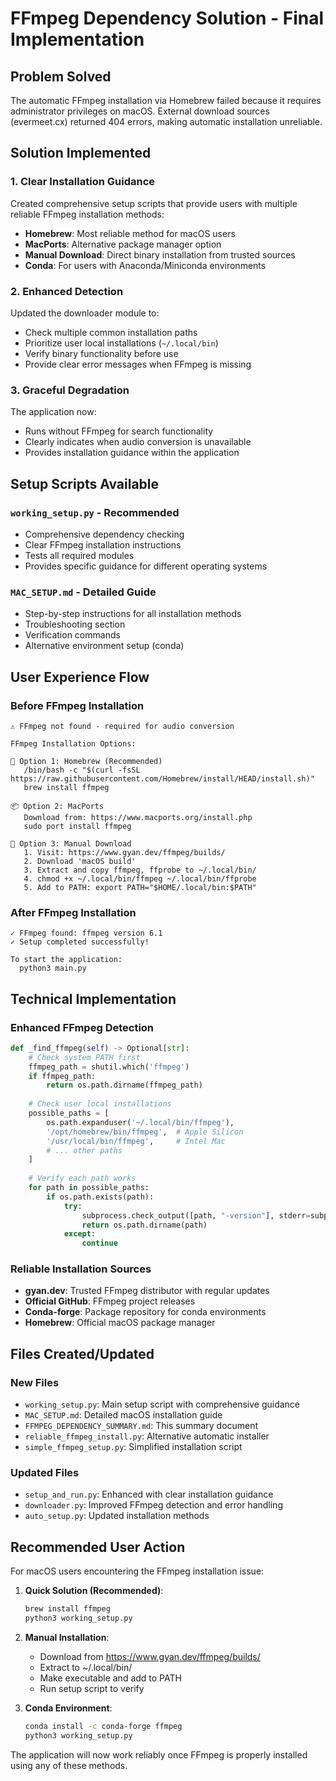 # FFmpeg Dependency Solution - Final Implementation

## Problem Solved
The automatic FFmpeg installation via Homebrew failed because it requires administrator privileges on macOS. External download sources (evermeet.cx) returned 404 errors, making automatic installation unreliable.

## Solution Implemented

### 1. Clear Installation Guidance
Created comprehensive setup scripts that provide users with multiple reliable FFmpeg installation methods:

- **Homebrew**: Most reliable method for macOS users
- **MacPorts**: Alternative package manager option  
- **Manual Download**: Direct binary installation from trusted sources
- **Conda**: For users with Anaconda/Miniconda environments

### 2. Enhanced Detection
Updated the downloader module to:
- Check multiple common installation paths
- Prioritize user local installations (`~/.local/bin`)
- Verify binary functionality before use
- Provide clear error messages when FFmpeg is missing

### 3. Graceful Degradation
The application now:
- Runs without FFmpeg for search functionality
- Clearly indicates when audio conversion is unavailable
- Provides installation guidance within the application

## Setup Scripts Available

### `working_setup.py` - Recommended
- Comprehensive dependency checking
- Clear FFmpeg installation instructions
- Tests all required modules
- Provides specific guidance for different operating systems

### `MAC_SETUP.md` - Detailed Guide
- Step-by-step instructions for all installation methods
- Troubleshooting section
- Verification commands
- Alternative environment setup (conda)

## User Experience Flow

### Before FFmpeg Installation
```
⚠ FFmpeg not found - required for audio conversion

FFmpeg Installation Options:

🍺 Option 1: Homebrew (Recommended)
   /bin/bash -c "$(curl -fsSL https://raw.githubusercontent.com/Homebrew/install/HEAD/install.sh)"
   brew install ffmpeg

📦 Option 2: MacPorts
   Download from: https://www.macports.org/install.php
   sudo port install ffmpeg

📁 Option 3: Manual Download
   1. Visit: https://www.gyan.dev/ffmpeg/builds/
   2. Download 'macOS build'
   3. Extract and copy ffmpeg, ffprobe to ~/.local/bin/
   4. chmod +x ~/.local/bin/ffmpeg ~/.local/bin/ffprobe
   5. Add to PATH: export PATH="$HOME/.local/bin:$PATH"
```

### After FFmpeg Installation
```
✓ FFmpeg found: ffmpeg version 6.1
✓ Setup completed successfully!

To start the application:
  python3 main.py
```

## Technical Implementation

### Enhanced FFmpeg Detection
```python
def _find_ffmpeg(self) -> Optional[str]:
    # Check system PATH first
    ffmpeg_path = shutil.which('ffmpeg')
    if ffmpeg_path:
        return os.path.dirname(ffmpeg_path)
    
    # Check user local installations
    possible_paths = [
        os.path.expanduser('~/.local/bin/ffmpeg'),
        '/opt/homebrew/bin/ffmpeg',  # Apple Silicon
        '/usr/local/bin/ffmpeg',     # Intel Mac
        # ... other paths
    ]
    
    # Verify each path works
    for path in possible_paths:
        if os.path.exists(path):
            try:
                subprocess.check_output([path, "-version"], stderr=subprocess.DEVNULL)
                return os.path.dirname(path)
            except:
                continue
```

### Reliable Installation Sources
- **gyan.dev**: Trusted FFmpeg distributor with regular updates
- **Official GitHub**: FFmpeg project releases
- **Conda-forge**: Package repository for conda environments
- **Homebrew**: Official macOS package manager

## Files Created/Updated

### New Files
- `working_setup.py`: Main setup script with comprehensive guidance
- `MAC_SETUP.md`: Detailed macOS installation guide
- `FFMPEG_DEPENDENCY_SUMMARY.md`: This summary document
- `reliable_ffmpeg_install.py`: Alternative automatic installer
- `simple_ffmpeg_setup.py`: Simplified installation script

### Updated Files
- `setup_and_run.py`: Enhanced with clear installation guidance
- `downloader.py`: Improved FFmpeg detection and error handling
- `auto_setup.py`: Updated installation methods

## Recommended User Action

For macOS users encountering the FFmpeg installation issue:

1. **Quick Solution (Recommended)**:
   ```bash
   brew install ffmpeg
   python3 working_setup.py
   ```

2. **Manual Installation**:
   - Download from https://www.gyan.dev/ffmpeg/builds/
   - Extract to ~/.local/bin/
   - Make executable and add to PATH
   - Run setup script to verify

3. **Conda Environment**:
   ```bash
   conda install -c conda-forge ffmpeg
   python3 working_setup.py
   ```

The application will now work reliably once FFmpeg is properly installed using any of these methods.